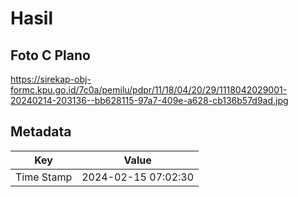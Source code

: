 # Hasil

## Foto C Plano

https://sirekap-obj-formc.kpu.go.id/7c0a/pemilu/pdpr/11/18/04/20/29/1118042029001-20240214-203136--bb628115-97a7-409e-a628-cb136b57d9ad.jpg


## Metadata

| Key        | Value               |
| ---------- | ------------------- |
| Time Stamp | 2024-02-15 07:02:30 |



